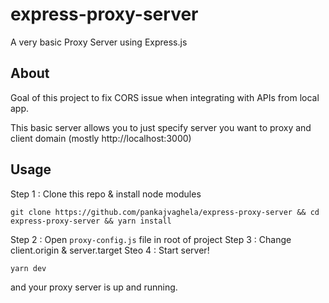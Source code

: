 # express-proxy-server

A very basic Proxy Server using Express.js 

## About 

Goal of this project to fix CORS issue when integrating with APIs from local app.

This basic server allows you to just specify server you want to proxy and client domain (mostly http://localhost:3000) 

## Usage


Step 1 : Clone this repo & install node modules

```
git clone https://github.com/pankajvaghela/express-proxy-server && cd express-proxy-server && yarn install
```

Step 2 : Open `proxy-config.js` file in root of project
Step 3 : Change client.origin & server.target
Steo 4 : Start server!

```
yarn dev
```

and your proxy server is up and running. 






